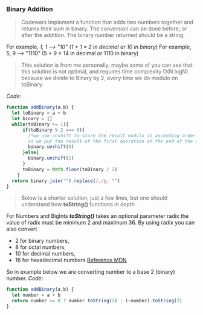 ### Binary Addition
> Codewars
Implement a function that adds two numbers together and returns their sum in binary. The conversion can be done before, or after the addition.
The binary number returned should be a string.

For example, *1, 1 --> "10" (1 + 1 = 2 in decimal or 10 in binary)*
For example, 5, 9 --> "1110" (5 + 9 = 14 in decimal or 1110 in binary)

> This solution is from me personally, maybe some of you can see that this solution is not optimal, and requires time complexity O(N logN).
because we divide to Binary by 2, every time we do modulo on toBinary.

*Code:*
```javascript
function addBinary(a,b) {
  let toBinary = a + b
  let binary = []
  while(toBinary >= 1){
      if(toBinary % 2 === 0){
        /*we use unshift to store the result modulo in ascending order of execution time, 
        so we put the result of the first operation at the end of the array*/
        binary.unshift(0) 
      }else{
        binary.unshift(1)
      }
      toBinary = Math.floor(toBinary / 2)
    }
  return binary.join("").replace(/,/g, "")
}
```
> Below is a shorter solution, just a few lines, but one should understand how **toString()** functions in depth


For Numbers and BigInts ***toString()*** takes an optional parameter radix the value of radix must be minimum 2 and maximum 36.
By using radix you can also convert 
* 2 for binary numbers,
* 8 for octal numbers,
* 10 for decimal numbers,
* 16 for hexadecimal numbers [Reference MDN](https://developer.mozilla.org/en-US/docs/Web/JavaScript/Reference/Global_Objects/Object/toString) 


So in example below we are converting number to a base 2 (binary) number.
*Code:*
```javascript
function addBinary(a,b) {
  let number = a + b 
  return number >= 0 ? number.toString(2) : (~number).toString(2)
}
```
